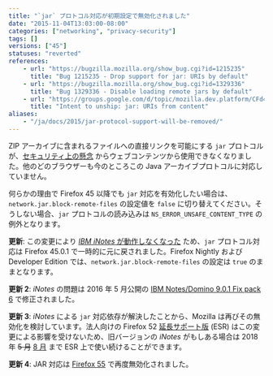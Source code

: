 ```yaml
---
title: "`jar` プロトコル対応が初期設定で無効化されました"
date: "2015-11-04T13:03:00-08:00"
categories: ["networking", "privacy-security"]
tags: []
versions: ["45"]
statuses: "reverted"
references:
    - url: "https://bugzilla.mozilla.org/show_bug.cgi?id=1215235"
      title: "Bug 1215235 - Drop support for jar: URIs by default"
    - url: "https://bugzilla.mozilla.org/show_bug.cgi?id=1329336"
      title: "Bug 1329336 - Disable loading remote jars by default"
    - url: "https://groups.google.com/d/topic/mozilla.dev.platform/CFd4w8GzdEI/discussion"
      title: "Intent to unship: jar: URIs from content"
aliases:
    - "/ja/docs/2015/jar-protocol-support-will-be-removed/"
---
```

ZIP アーカイブに含まれるファイルへの直接リンクを可能にする `jar` プロトコルが、[セキュリティ上の懸念](https://developer.mozilla.org/ja/docs/Mozilla/Security/Security_and_the_jar_protocol) からウェブコンテンツから使用できなくなりました。他のどのブラウザーも今のところこの Java アーカイブプロトコルに対応していません。

何らかの理由で Firefox 45 以降でも `jar` 対応を有効化したい場合は、`network.jar.block-remote-files` の設定値を `false` に切り替えてください。そうしない場合、`jar` プロトコルの読み込みは `NS_ERROR_UNSAFE_CONTENT_TYPE` の例外となります。

**更新**: この変更により [*IBM iNotes* が動作しなくなった](https://bugzilla.mozilla.org/show_bug.cgi?id=1255139) ため、`jar` プロトコル対応は Firefox 45.0.1 で一時的に元に戻されました。Firefox Nightly および Developer Edition では、`network.jar.block-remote-files` の設定は `true` のままとなります。

**更新 2**: *iNotes* の問題は 2016 年 5 月公開の [IBM Notes/Domino 9.0.1 Fix pack 6](http://www-10.lotus.com/ldd/fixlist.nsf/8d1c0550e6242b69852570c900549a74/e413ea1ca447b3bf85257f77006b7f60) で修正されました。

**更新 3**: *iNotes* による `jar` 対応依存が解決したことから、Mozilla は再びその無効化を検討しています。法人向けの Firefox 52 [延長サポート版](https://www.mozilla.org/ja/firefox/organizations/) (ESR) はこの変更による影響を受けないため、旧バージョンの *iNotes* がもしある場合は 2018 年 <del>5 月</del> <ins>8 月</ins> まで ESR 上で使い続けることができます。

**更新 4**: JAR 対応は [Firefox 55](https://www.fxsitecompat.com/ja/docs/2015/jar-protocol-support-has-been-disabled-by-default/) で再度無効化されました。
